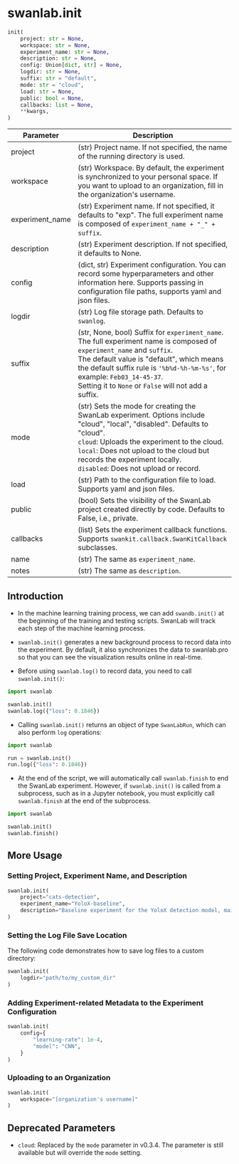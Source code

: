 # swanlab.init

```python
init(
    project: str = None,
    workspace: str = None,
    experiment_name: str = None,
    description: str = None,
    config: Union[dict, str] = None,
    logdir: str = None,
    suffix: str = "default",
    mode: str = "cloud",
    load: str = None,
    public: bool = None,
    callbacks: list = None,
    **kwargs,
)
```

| Parameter     | Description |
|---------------|-------------|
| project       | (str) Project name. If not specified, the name of the running directory is used. |
| workspace     | (str) Workspace. By default, the experiment is synchronized to your personal space. If you want to upload to an organization, fill in the organization's username. |
| experiment_name | (str) Experiment name. If not specified, it defaults to "exp". The full experiment name is composed of `experiment_name + "_" + suffix`. |
| description   | (str) Experiment description. If not specified, it defaults to None. |
| config        | (dict, str) Experiment configuration. You can record some hyperparameters and other information here. Supports passing in configuration file paths, supports yaml and json files. |
| logdir        | (str) Log file storage path. Defaults to `swanlog`. |
| suffix        | (str, None, bool) Suffix for `experiment_name`. The full experiment name is composed of `experiment_name` and `suffix`. <br> The default value is "default", which means the default suffix rule is `'%b%d-%h-%m-%s'`, for example: `Feb03_14-45-37`. <br> Setting it to `None` or `False` will not add a suffix. |
| mode          | (str) Sets the mode for creating the SwanLab experiment. Options include "cloud", "local", "disabled". Defaults to "cloud". <br> `cloud`: Uploads the experiment to the cloud. <br> `local`: Does not upload to the cloud but records the experiment locally. <br> `disabled`: Does not upload or record. |
| load          | (str) Path to the configuration file to load. Supports yaml and json files. |
| public        | (bool) Sets the visibility of the SwanLab project created directly by code. Defaults to False, i.e., private. |
| callbacks     | (list) Sets the experiment callback functions. Supports `swankit.callback.SwanKitCallback` subclasses. |
| name       | (str) The same as `experiment_name`. |
| notes       | (str) The same as `description`. |

## Introduction

- In the machine learning training process, we can add `swandb.init()` at the beginning of the training and testing scripts. SwanLab will track each step of the machine learning process.

- `swanlab.init()` generates a new background process to record data into the experiment. By default, it also synchronizes the data to swanlab.pro so that you can see the visualization results online in real-time.

- Before using `swanlab.log()` to record data, you need to call `swanlab.init()`:

```python
import swanlab

swanlab.init()
swanlab.log({"loss": 0.1846})
```

- Calling `swanlab.init()` returns an object of type `SwanLabRun`, which can also perform `log` operations:

```python
import swanlab

run = swanlab.init()
run.log({"loss": 0.1846})
```

- At the end of the script, we will automatically call `swanlab.finish` to end the SwanLab experiment. However, if `swanlab.init()` is called from a subprocess, such as in a Jupyter notebook, you must explicitly call `swanlab.finish` at the end of the subprocess.

```python
import swanlab

swanlab.init()
swanlab.finish()
```

## More Usage

### Setting Project, Experiment Name, and Description

```python
swanlab.init(
    project="cats-detection",
    experiment_name="YoloX-baseline",
    description="Baseline experiment for the YoloX detection model, mainly used for subsequent comparisons.",
)
```

### Setting the Log File Save Location

The following code demonstrates how to save log files to a custom directory:

```python
swanlab.init(
    logdir="path/to/my_custom_dir"
)
```

### Adding Experiment-related Metadata to the Experiment Configuration

```python
swanlab.init(
    config={
        "learning-rate": 1e-4,
        "model": "CNN",
    }
)
```

### Uploading to an Organization

```python
swanlab.init(
    workspace="[organization's username]"
)
```

## Deprecated Parameters

- `cloud`: Replaced by the `mode` parameter in v0.3.4. The parameter is still available but will override the `mode` setting.